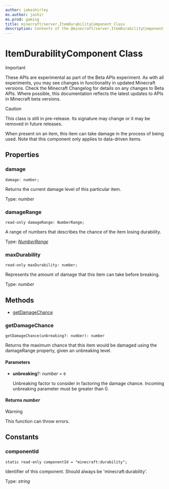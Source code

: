 ```yaml
---
author: jakeshirley
ms.author: jashir
ms.prod: gaming
title: minecraft/server.ItemDurabilityComponent Class
description: Contents of the @minecraft/server.ItemDurabilityComponent class.
---
```

# ItemDurabilityComponent Class
>[!IMPORTANT]
>These APIs are experimental as part of the Beta APIs experiment. As with all experiments, you may see changes in functionality in updated Minecraft versions. Check the Minecraft Changelog for details on any changes to Beta APIs. Where possible, this documentation reflects the latest updates to APIs in Minecraft beta versions.

> [!CAUTION]
> This class is still in pre-release.  Its signature may change or it may be removed in future releases.

When present on an item, this item can take damage in the process of being used. Note that this component only applies to data-driven items.

## Properties

### **damage**
`damage: number;`

Returns the current damage level of this particular item.

Type: *number*

### **damageRange**
`read-only damageRange: NumberRange;`

A range of numbers that describes the chance of the item losing durability.

Type: [*NumberRange*](NumberRange.md)

### **maxDurability**
`read-only maxDurability: number;`

Represents the amount of damage that this item can take before breaking.

Type: *number*

## Methods
- [getDamageChance](#getdamagechance)

### **getDamageChance**
`
getDamageChance(unbreaking?: number): number
`

Returns the maximum chance that this item would be damaged using the damageRange property, given an unbreaking level.

#### **Parameters**
- **unbreaking**?: *number* = `0`
  
  Unbreaking factor to consider in factoring the damage chance. Incoming unbreaking parameter must be greater than 0.

#### **Returns** *number*

> [!WARNING]
> This function can throw errors.

## Constants

### **componentId**
`static read-only componentId = "minecraft:durability";`

Identifier of this component. Should always be 'minecraft:durability'.

Type: *string*


